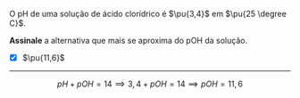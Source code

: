 O pH de uma solução de ácido clorídrico é $\pu{3,4}$ em $\pu{25 \degree C}$.

**Assinale** a alternativa que mais se aproxima do pOH da solução.

- [x] $\pu{11,6}$

---

$$pH+pOH=14\implies 3,4+pOH=14\implies pOH=11,6$$
